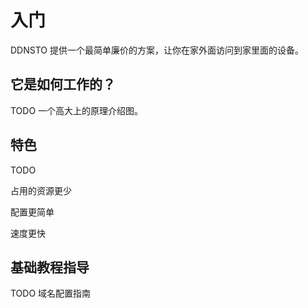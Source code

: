 # 入门

DDNSTO 提供一个最简单廉价的方案，让你在家外面访问到家里面的设备。

## 它是如何工作的？

TODO 一个高大上的原理介绍图。

## 特色

TODO

占用的资源更少

配置更简单

速度更快

## 基础教程指导

TODO 域名配置指南

